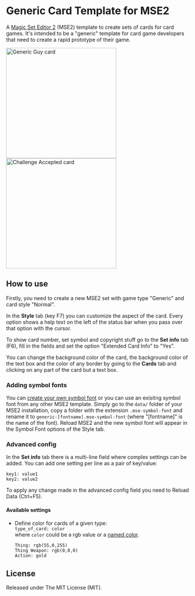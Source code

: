 # Generic Card Template for MSE2
A [Magic Set Editor 2](http://magicseteditor.sourceforge.net/) (MSE2) template to create sets of
cards for card games. It's intended to be a "generic" template for card game developers that need
to create a rapid prototype of their game.

<img src="http://s12.postimg.org/gwxac9z71/Generic_Guy_1.jpg" width="300" alt="Generic Guy card"> <img src="http://s22.postimg.org/a0iomoy0x/Challenge_accepted.jpg" width="300" alt="Challenge Accepted card">

## How to use
Firstly, you need to create a new MSE2 set with game type "Generic" and card style "Normal".

In the **Style** tab (key F7) you can customize the aspect of the card. Every option shows a help
text on the left of the status bar when you pass over that option with the cursor.

To show card number, set symbol and copyright stuff go to the **Set info** tab (F6), fill in the
fields and set the option "Extended Card Info" to "Yes".

You can change the background color of the card, the background color of the text box and the color
of any border by going to the **Cards** tab and clicking on any part of the card but a text box.

### Adding symbol fonts
You can [create your own symbol font](http://magicseteditor.sourceforge.net/doc/type/symbol_font) or
you can use an exisitng symbol font from any other MSE2 template. Simply go to the `data/` folder of
your MSE2 installation, copy a folder with the extension `.mse-symbol-font` and rename it to
`generic-[fontname].mse-symbol-font` (where "[fontname]" is the name of the font). Reload MSE2 and
the new symbol font will appear in the Symbol Font options of the Style tab.

### Advanced config
In the **Set info** tab there is a multi-line field where complex settings can be added. You can
add one setting per line as a pair of key/value:
```
key1: value1
key2: value2
```
To apply any change made in the advanced config field you need to Reload Data (Ctrl+F5).

#### Available settings
+ Define color for cards of a given type:  
  `type_of_card: color`  
  where `color` could be a rgb value or a [named color](http://docs.wxwidgets.org/2.8.0/wx_wxcolourdatabase.html).  
  
  ```
  Thing: rgb(55,0,255)
  Thing Weapon: rgb(0,0,0)
  Action: gold
  ```

## License
Released under The MIT License (MIT).
